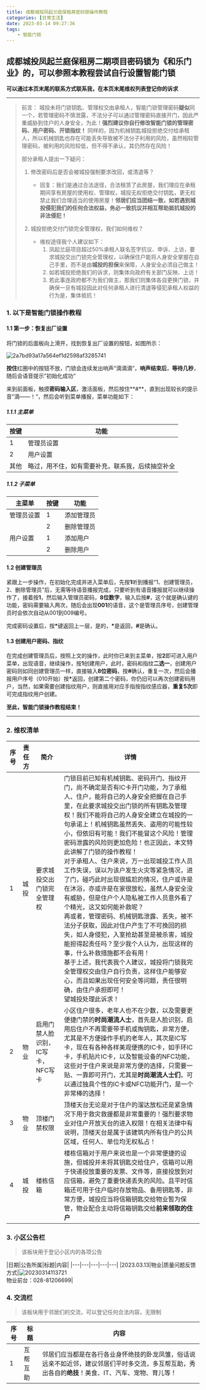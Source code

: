 ```yaml
---
title: 成都城投凤起兰庭保租房密码锁操作教程
categories: [日常生活]
date: 2023-03-14 09:27:36
tags:
    - 智能门锁
---
```


## 成都城投凤起兰庭保租房二期项目密码锁为《和乐门业》的，可以参照本教程尝试自行设置智能门锁

**可以通过本页末尾的联系方式联系我，在本页末尾维权列表登记你的诉求**

---

>前言：
>城投未将门锁钥匙、管理权交由承租人，智能门锁管理密码**疑似**同一个，若管理密码不慎泄露，不法分子可以通过管理密码直接开门，因此严重威胁到住户的人身安全，为此！**强烈建议你自行修改智能门锁的管理密码、用户密码、开锁指纹！**
>同样的，因为机械钥匙城投拒绝交付给承租人，所以机械钥匙也存在可能丢失导致被不法分子利用的风险，虽然相较管理密码，被利用的风险较低，但不得不承认，其仍然存在风险！
>
>部分承租人提出一下疑问：
>1. 修改密码后是否会被城投强制要求改回，或清退等？
>       - 回复：我们是通过合法途径，合法租赁了此房屋，我们理应在承租期间享有房屋的使用权、管理权，城投无权拒绝交付钥匙，更无权禁止我们合理适当的使用房屋！**邻居们应当团结一致，如若遇到城投侵犯我们的任何合法权益，务必一致抗议并相互帮助抵抗城投的非法侵犯！**
>
> 2. 城投拒绝交付门锁完全管理权，我们如何维权？
>       - 维权途径我个人建议如下：
>           1. 凤起兰庭项目超过50%承租人联名签字抗议、申诉、上访，要求城投交出门锁完全管理权，以确保住户能将人身安全掌握在自己手里，而不是由**城投的担保**来保障，人身安全必须自己做主！
>           2. 如若城投拒绝我们的诉求，则集体向政府有关部门反映、上访！
>           3. 若此事连政府都不为我们做主，那我们则集体各自更换门锁，并确保一旦有城投因此对任何承租人进行清退等侵犯承租人权益的行为是，集体抵抗！

<!-- more -->

### 1. 以下是智能门锁操作教程

#### 1.1 第一步：恢复出厂设置

将门锁的后面板向上滑开，找到恢复出厂设置的按钮，如图所示：

![2a7bd93a17a564ef1d2598af3285741](https://cdn.jsdelivr.net/gh/1949hacker/picgo/2a7bd93a17a564ef1d2598af3285741.jpg)

**按住**红圈中的按钮不放，门锁会连续发出响声“滴滴滴”，**响声结束后**，**等待几秒**，随后会语音提示”初始化成功“

来到前面板，触摸**密码输入区**，激活面板，然后按住**#**，直到出现较长的提示音”滴——！“，然后会听到菜单播报，菜单功能如下：

##### 1.1.1 主菜单

|按键|功能|
|---|---|
|1|管理员设置|
|2|用户设置|
|其他|略过，用不住，如有需要补充，联系我，后续抽空补全|

##### 1.1.2 子菜单

|主菜单|按键|功能|
|---|---|---|
|管理员设置|1|添加管理员|
||2|删除管理员|
|用户设置|1|添加用户|
||2|删除用户

#### 1.2 创建管理员

紧跟上一步操作，在初始化完成并进入菜单后，先按**1**听到播报“1、创建管理员，2、删除管理员”后，无需等待语音播报完成，只要听到有语音播报就可以继续操作了，接着按**1**，然后输入管理员密码，**8位数字**，输入后按<strong>#</strong>，这个就是确认键的功能，密码需要输入两次，随后会出现**001**的语音，这个是管理员序号，创建管理员时会依次自动从001到009编号。

完成密码设置后，按<strong>\*</strong>键返回上一层，是的，<strong>\*</strong>是返回，<strong>#</strong>是确认。

#### 1.3 创建用户密码、指纹

在完成创建管理员后，按照上文的操作，此时你已来到主菜单，按**2**即可进入用户菜单，出现语音，继续操作，按**1**创建用户，此时，密码和指纹**二选一**，创建用户密码则如同创建管理员一样，直接输入**8位密码**，按<strong>#</strong>确认，重复一次，然后会播报用户序号（010开始）按<strong>*</strong>返回，创建第二个密码，你仍旧可以再次创建密码用户，当然，如果需要创建指纹用户，则直接用对应手指按指纹感应器，**重复5次**即可完成指纹用户创建。

**至此，智能门锁操作教程结束！**

---

### 2. 维权清单

|序号|责任方|简介|详情|
|---|---|---|---|
|1|城投|要求城投交出门锁完全管理权|门锁目前已知有机械钥匙、密码开门、指纹开门，尚不确定是否有IC卡开门功能，为了承租人、住户，能将自己的人身安全把握在自己手里，在此要求城投交出门锁的所有钥匙及管理权！我们不能将自己的人身安全建立在城投的一句承诺上！机械钥匙虽然丢失、盗用的可能性较小，但依旧有可能！我们不能冒这个风险！管理密码泄露的风险则更加危险！也正因此，本文特此讲解了门锁的操作教程！<br>对于承租人、住户来说，万一出现城投工作人员工作失误，误以为该户发生火灾等紧急情况，进了门，碰巧此时出现很尴尬的情况，住户或许是在沐浴，亦或许是在家很放松，虽然人身安全没有威胁，但是住户个人隐私被工作人员意外看了个精光，这又如何能补救呢？<br>再或者，管理密码、机械钥匙泄露、丢失，被不法分子获取，因此对住户产生了不可挽回的损失，如人身侵犯，入室抢劫甚至是被杀害，城投能担得起责任吗？至少我个人认为，出现这样的事，什么补救措施都不会有用！<br>基于上述，我代表我个人建议，城投将门锁我完全管理权交由住户自行负责，这样住户能够安心，而且如果出现任何安全等问题，责任很明确，由住户承担即可！<br>望城投处理此诉求！|
|2|物业|启用门禁人脸识别，IC写卡，NFC写卡|小区住户很多，老年人也不在少数，以及需要更便捷门禁的**时尚潮流人士**，首先是人脸识别，启用后住户不再需要带手机或掏钥匙，非常方便，尤其是不方便操作手机的老年人，其次是IC写卡，现在有各种各样美观便携的IC卡，如手环IC卡，手机贴片IC卡，以及智能设备的NFC功能，这些对于住户来说是非常方便的选择，只需要一贴、一靠即可开门，尤其是**时尚潮流人士们**，可以通过独具个性的IC卡或NFC功能开门，是一个非常棒的选择！|
|3|物业|顶楼门禁权限|顶楼天台无论是对于住户的溜达放松还是紧急情况下用于救灾救援都是非常重要的！强烈要求物业对住户开放天台的进入权限！在相关法律中有说明，顶楼天台是属于该建筑内所有住户的公共区域，任何人、单位均无权私占！|
|4|城投|楼栋信箱|楼栋信箱对于用户来说也是一个非常便捷的设施，但城投并未将其钥匙交给住户，信箱可以用于快递投放重要的发票、文件等，直接投放到对应信箱，避免了重要快递丢失的风险。且平时信箱还可用于住户临时存放物品、备用钥匙等，非常方便，城投应当将信箱钥匙交给物业暂为保管，物业配合主动将信箱钥匙交给**前来领取的住户**|

### 3. 小区公告栏

>该板块用于登记小区内的各项公告

|日期|公告所属|标题|内容|
|---|---|---|---|---|
|2023.03.13|物业|质量问题反馈方式|![20230314113721](https://cdn.jsdelivr.net/gh/1949hacker/picgo/20230314113721.png)<br>物业前台：028-81206699|

### 4. 交流栏

>该板块用于邻居们的交流，可以登记任何合法内容，无限制

|序号|标题|内容|
|---|---|---|
|1|互帮互助|邻居们应当都是在各行各业身怀绝技的卧龙凤雏，俗话说远亲不如近邻，建议邻居们平时多交流，多互帮互助，秀出各自的**绝技**！美食、IT、汽车、宠物、育儿等！|